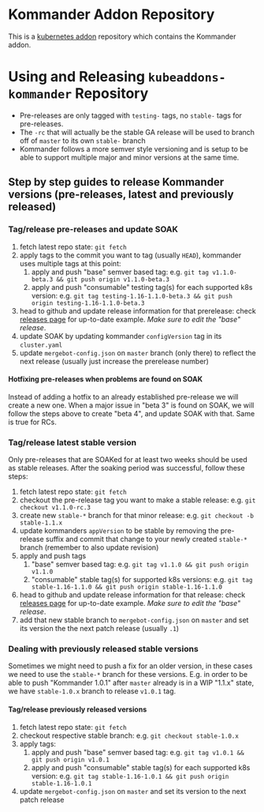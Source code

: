 # Kommander Addon Repository

This is a [kubernetes addon](https://github.com/mesosphere/kubeaddons) repository which contains the Kommander addon.

# Using and Releasing `kubeaddons-kommander` Repository

- Pre-releases are only tagged with `testing-` tags, no `stable-` tags for pre-releases.
- The `-rc` that will actually be the stable GA release will be used to branch off of `master` to its own `stable-` branch
- Kommander follows a more semver style versioning and is setup to be able to support multiple major and minor versions at the same time.

## Step by step guides to release Kommander versions (pre-releases, latest and previously released)

### Tag/release pre-releases and update SOAK

1. fetch latest repo state: `git fetch`
1. apply tags to the commit you want to tag (usually `HEAD`), kommander uses multiple tags at this point:
   1. apply and push "base" semver based tag: e.g. `git tag v1.1.0-beta.3 && git push origin v1.1.0-beta.3`
   1. apply and push "consumable" testing tag(s) for each supported k8s version: e.g. `git tag testing-1.16-1.1.0-beta.3 && git push origin testing-1.16-1.1.0-beta.3`
1. head to github and update release information for that prerelease: check [releases page](https://github.com/mesosphere/kubeaddons-kommander/releases) for up-to-date example. _Make sure to edit the "base" release_.
1. update SOAK by updating kommander `configVersion` tag in its `cluster.yaml`
1. update `mergebot-config.json` on `master` branch (only there) to reflect the next release (usually just increase the prerelease number)

#### Hotfixing pre-releases when problems are found on SOAK

Instead of adding a hotfix to an already established pre-release we will create a new one.
When a major issue in "beta 3" is found on SOAK, we will follow the steps above to create "beta 4", and update SOAK with that. Same is true for RCs.

### Tag/release latest stable version

Only pre-releases that are SOAKed for at least two weeks should be used as stable releases. After the soaking period was successful, follow these steps:

1. fetch latest repo state: `git fetch`
1. checkout the pre-release tag you want to make a stable release: e.g. `git checkout v1.1.0-rc.3`
1. create new `stable-*` branch for that minor release: e.g. `git checkout -b stable-1.1.x`
1. update kommanders `appVersion` to be stable by removing the pre-release suffix and commit that change to your newly created `stable-*` branch (remember to also update revision)
1. apply and push tags
   1. "base" semver based tag: e.g. `git tag v1.1.0 && git push origin v1.1.0`
   1. "consumable" stable tag(s) for supported k8s versions: e.g. `git tag stable-1.16-1.1.0 && git push origin stable-1.16-1.1.0`
1. head to github and update release information for that release: check [releases page](https://github.com/mesosphere/kubeaddons-kommander/releases) for up-to-date example. _Make sure to edit the "base" release_.
1. add that new stable branch to `mergebot-config.json` on `master` and set its version the the next patch release (usually `.1`)

### Dealing with previously released stable versions

Sometimes we might need to push a fix for an older version, in these cases we need to use the `stable-*` branch for these versions. E.g. in order to be able to push "Kommander 1.0.1" after `master` already is in a WIP "1.1.x" state, we have `stable-1.0.x` branch to release `v1.0.1` tag.

#### Tag/release previously released versions

1. fetch latest repo state: `git fetch`
1. checkout respective stable branch: e.g. `git checkout stable-1.0.x`
1. apply tags:
   1. apply and push "base" semver based tag: e.g. `git tag v1.0.1 && git push origin v1.0.1`
   1. apply and push "consumable" stable tag(s) for each supported k8s version: e.g. `git tag stable-1.16-1.0.1 && git push origin stable-1.16-1.0.1`
1. update `mergebot-config.json` on `master` and set its version to the next patch release
